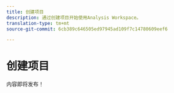 ```yaml
---
title: 创建项目
description: 通过创建项目开始使用Analysis Workspace。
translation-type: tm+mt
source-git-commit: 6cb389c646505ed97945ad109f7c14780609eef6

---
```



# 创建项目

内容即将发布！
